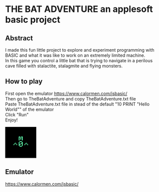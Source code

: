 # THE BAT ADVENTURE an applesoft basic project  
## Abstract  
 
I made this fun little project to explore and experiment programming with BASIC and what it was like to work on an extremely limited machine.  
In this game you control a little bat that is trying to navigate in a perilous cave filled with stalactite, stalagmite and flying monsters.  

## How to play  
First open the emulator https://www.calormen.com/jsbasic/  
Then go to TheBatAdventure and copy TheBatAdventure.txt file  
Paste TheBatAdventure.txt file in stead of the default "10 PRINT "Hello World"" of the emulator  
Click "Run"  
Enjoy!  

![](BasicBat.gif)  


## Emulator  
https://www.calormen.com/jsbasic/
